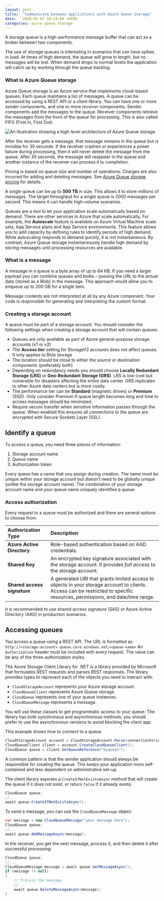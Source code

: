 ```yaml
---
layout: post
title:  "Communicate between applications with Azure Queue Storage"
date:   2020-03-07 10:24:00 +0100
categories: azure queue storage
---
```


A storage queue is a high-performance message buffer that can act as a broker between two components.

The use of storage queues is interesting in scenarios that can have spikes in load. At times of high demand, the queue will grow in length, but no messages will be lost. When demand drops to normal levels the application will catch up by working through the queue backlog.

### What is Azure Queue storage

Azure Queue storage is an Azure service that implements cloud-based queues. Each queue maintains a list of messages. A queue can be accessed by using a REST API or a client library. You can have one or more *sender* components, and one or more *receiver* components. Sender components add the messages to the queue. Receiver components retrieve the messages from the front of the queue for processing. This is also called FIFO (First In, First Out).

![An illustration showing a high-level architecture of Azure Queue storage](https://docs.microsoft.com/en-us/learn/modules/communicate-between-apps-with-azure-queue-storage/media/2-queue-overview.png)
<!-- more -->
After the receiver gets a message, that message remains in the queue but is invisible for 30 seconds. If the receiver crashes or experiences a power failure during processing, then it will never delete the message from the queue. After 30 seconds, the message will reappear in the queue and another instance of the receiver can process it to completion.

Pricing is based on queue size and number of operations. Charges are also incurred for adding and deleting messages. See [Azure Queue storage pricing](https://azure.microsoft.com/pricing/details/storage/queues/) for details.

A single queue can be up to **500 TB** in size. This allows it to store *millions* of messages. The target throughput for a single queue is 2000 messages per second. This means it can handle high-volume scenarios.

Queues are a tool to let your application scale automatically based on demand. There are other services in Azure that scale automatically. For example, the **Autoscale** feature is available on Azure Virtual Machine scale sets, App Service plans and App Service environments. This feature allows you to add capacity by defining rules to identify periods of high demand. While autoscaling responds to demand quickly, it is not instantaneous. By contrast, Azure Queue storage instantaneously handle high demand by storing messages until processing resources are available.

### What is a message

A message in a queue is a byte array of up to 64 KB. If you need a larger payload you can combine queues and blobs – passing the URL to the actual data (stored as a Blob) in the message. This approach would allow you to enqueue up to 200 GB for a single item.

Message contents are not interpreted at all by any Azure component. Your code is responsible for generating and interpreting the custom format. 

### Creating a storage account

A queue must be part of a storage account. You should consider the following settings when creating a storage account that will contain queues:

- Queues are only available as part of Azure general-purpose storage accounts (v1 or v2)
- The **Access tier** setting for StorageV2 accounts does not affect queues. It only applies to Blob storage
- The location should be close to either the source or destination components (preferably both)
- Depending on redundancy needs you should choose **Locally Redundant Storage (LRS)** or **Geo-Redundant Storage (GRS)**. LRS is low-cost but vulnerable for disasters affecting the entire data center. GRS replicates to other Azure data centers but is more costly.
- The performance tier can be **Standard** (magnetic drives) or **Premium** (SSD). Only consider Premium if queue length becomes long and time to access messages should be minimized.
- Require secure transfer when sensitive information passes through the queue. When enabled this ensures all connections to the queue are encrypted with Secure Sockets Layer (SSL).

## Identify a queue

 To access a queue, you need three pieces of information:

1. Storage account name
2. Queue name
3. Authorization token

Every queue has a name that you assign during creation. The name must be unique within your storage account but doesn't need to be globally unique (unlike the storage account name). The combination of your storage account name and your queue name uniquely identifies a queue.

### Access authorization

Every request to a queue must be authorized and there are several options to choose from.

| Authorization Type          | Description                                                  |
| :-------------------------- | :----------------------------------------------------------- |
| **Azure Active Directory**  | Role-based authentication based on AAD credentials.          |
| **Shared Key**              | An encrypted key signature associated with the storage account. It provides *full access* to the storage account. |
| **Shared access signature** | A generated URI that grants limited access to objects in your storage account to clients. Access can be restricted to specific resources, permissions, and date/time range. |

It is recommended to use shared access signature (SAS) or Azure Active Directory (AAD) in production scenarios.

## Accessing queues

You access a queue using a REST API. The URL is formatted as `http://<storage-account>.queue.core.windows.net/<queue-name>` An `Authorization` header must be included with every request. The value can be any of the three authorization styles.

The Azure Storage Client Library for .NET is a library provided by Microsoft that formulates REST requests and parses REST responses. The library provides types to represent each of the objects you need to interact with:

- `CloudStorageAccount` represents your Azure storage account.
- `CloudQueueClient` represents Azure Queue storage.
- `CloudQueue` represents one of your queue instances.
- `CloudQueueMessage` represents a message.

You will use these classes to get programmatic access to your queue. The library has both synchronous and asynchronous methods; you should prefer to use the asynchronous versions to avoid blocking the client app.

This example shows how to connect to a queue:

```c#
CloudStorageAccount account = CloudStorageAccount.Parse(connectionString);
CloudQueueClient client = account.CreateCloudQueueClient();
CloudQueue queue = client.GetQueueReference("myqueue");
```

A common pattern is that the sender application should always be responsible for creating the queue. This keeps your application more self-contained and less dependent on administrative set-up.

The client library exposes a `CreateIfNotExistsAsync` method that will create the queue if it does not exist, or return `false` if it already exists:

```c#
CloudQueue queue;
//...
await queue.CreateIfNotExistsAsync();
```

To send a message, you can use the `CloudQueueMessage` object:

```c#
var message = new CloudQueueMessage("your message here");
CloudQueue queue;
//...
await queue.AddMessageAsync(message);
```

In the receiver, you get the next message, process it, and then delete it after successful processing:

```c#
CloudQueue queue;
//...
CloudQueueMessage message = await queue.GetMessageAsync();
if (message != null)
{
    // Process the message
    //...
    await queue.DeleteMessageAsync(message);
}
```

